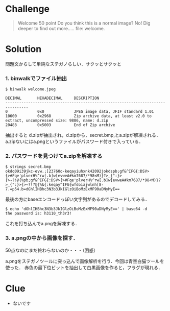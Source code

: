 # Challenge
> Welcome
> 50 point
> Do you think this is a normal image? No! Dig deeper to find out more.....
> file: welcome.

# Solution
問題文からして単純なステガノらしい．サクッとサクッと

### 1. binwalkでファイル抽出
```
$ binwalk welcome.jpeg

DECIMAL       HEXADECIMAL     DESCRIPTION
--------------------------------------------------------------------------------
0             0x0             JPEG image data, JFIF standard 1.01
10600         0x2968          Zip archive data, at least v2.0 to extract, uncompressed size: 9886, name: d.zip
20483         0x5003          End of Zip archive
```

抽出すると d.zipが抽出され，d.zipから，secret.bmp,とa.zipが解凍される．
a.zipないにはa.pngというファイルがパスワード付きで入っている．


### 2. パスワードを見つけてa.zipを解凍する
```
$ strings secret.bmp
okdq09i39jkc-evw.;[23760o-keqayiuhxnk42092jokdspb;gf&^IFG{:DSV>{>#Fqe'plverH%^rw[.b]w[evweA#km7687/*98<M)}?>_{":}>{>~?!@{%pb;gf&^IFG{:DSV>{>#Fqe'plverH%^rw[.b]w[evweA#km7687/*98<M)}?>_{":}>{>~?!?@{%&{:keqay^IFG{wfdoiajwlnh[8-7.=p54.b=dGhlIHBhc3N3b3JkIGlzOiBoMzExMF90aDNyMyE==
```
最後の方にbaseエンコードっぽい文字列があるのでデコードしてみる．
```
$ echo 'dGhlIHBhc3N3b3JkIGlzOiBoMzExMF90aDNyMyE==' | base64 -d
the password is: h3110_th3r3!
```
これを打ち込んでa.pngを解凍する．

### 3. a.pngの中から画像を探す．
50点なのにまだ終わらないのか・・・（困惑）

a.pngをステガノツールに突っ込んで画像解析を行う．今回は青空白猫ツールを使った．
赤色の最下位ビットを抽出して白黒画像を作ると，フラグが現れる．


# Clue
- ないです